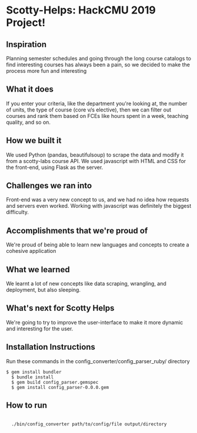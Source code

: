 # Scotty-Helps: HackCMU 2019 Project!

## Inspiration
Planning semester schedules and going through the long course catalogs to find interesting courses has always been a pain, so we decided to make the process more fun and interesting

## What it does
If you enter your criteria, like the department you're looking at, the number of units, the type of course (core v/s elective), then we can filter out courses and rank them based on FCEs like hours spent in a week, teaching quality, and so on.

## How we built it
We used Python (pandas, beautifulsoup) to scrape the data and modify it from a scotty-labs course API. We used javascript with HTML and CSS for the front-end, using Flask as the server.

## Challenges we ran into
Front-end was a very new concept to us, and we had no idea how requests and servers even worked. Working with javascript was definitely the biggest difficulty. 

## Accomplishments that we're proud of
We're proud of being able to learn new languages and concepts to create a cohesive application

## What we learned
We learnt a lot of new concepts like data scraping, wrangling, and deployment, but also sleeping.

## What's next for Scotty Helps
We're going to try to improve the user-interface to make it more dynamic and interesting for the user.

## Installation Instructions

Run these commands in the config_converter/config_parser_ruby/ directory
<pre><code>$ gem install bundler
  $ bundle install
  $ gem build config_parser.gemspec
  $ gem install config_parser-0.0.0.gem
</code></pre>

## How to run

<code>
  ./bin/config_converter path/to/config/file output/directory
</code>
